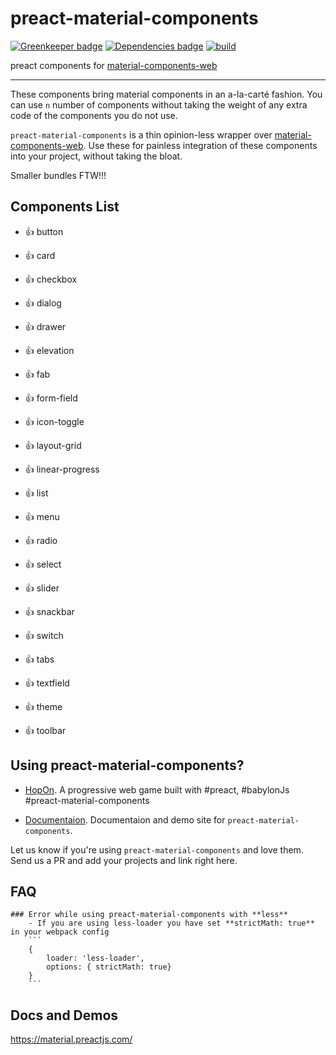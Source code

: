 # preact-material-components
[![Greenkeeper badge](https://badges.greenkeeper.io/prateekbh/preact-material-components.svg)](https://greenkeeper.io/)
[![Dependencies badge](https://david-dm.org/prateekbh/preact-material-components.svg)](https://david-dm.org/)
[![build](https://api.travis-ci.org/prateekbh/preact-material-components.svg?branch=master)](https://api.travis-ci.org/prateekbh/preact-material-components.svg?branch=master)

preact components for [material-components-web](https://github.com/material-components/material-components-web)

---
These components bring material components in an a-la-carté fashion.
You can use `n` number of components without taking the weight of any extra code of the components you do not use.

`preact-material-components` is a thin opinion-less wrapper over [material-components-web](https://github.com/material-components/material-components-web/tree/master/packages). Use these for painless integration of these components into your project, without taking the bloat.

Smaller bundles FTW!!!


## Components List
- 👍 button

- 👍 card

- 👍 checkbox

- 👍 dialog

- 👍 drawer

- 👍 elevation

- 👍 fab

- 👍 form-field

- 👍 icon-toggle

- 👍 layout-grid

- 👍 linear-progress

- 👍 list

- 👍 menu

- 👍 radio

- 👍 select

- 👍 slider

- 👍 snackbar

- 👍 switch

- 👍 tabs

- 👍 textfield

- 👍 theme

- 👍 toolbar

## Using preact-material-components?
- [HopOn](https://hopon-a72e9.firebaseapp.com). A progressive web game built with #preact, #babylonJs #preact-material-components

- [Documentaion](https://prateekbh.github.io/preact-material-components/). Documentaion and demo site for `preact-material-components`.

Let us know if you're using `preact-material-components` and love them. Send us a PR and add your projects and link right here.

## FAQ
	### Error while using preact-material-components with **less**
		- If you are using less-loader you have set **strictMath: true** in your webpack config
		```
		{
			loader: 'less-loader',
			options: { strictMath: true}
		}
		```


## Docs and Demos
https://material.preactjs.com/
